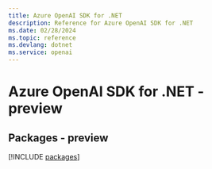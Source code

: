 ```yaml
---
title: Azure OpenAI SDK for .NET
description: Reference for Azure OpenAI SDK for .NET
ms.date: 02/28/2024
ms.topic: reference
ms.devlang: dotnet
ms.service: openai
---
```

# Azure OpenAI SDK for .NET - preview
## Packages - preview
[!INCLUDE [packages](openai-index.md)]